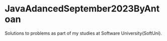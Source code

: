 # JavaAdancedSeptember2023ByAntoan
Solutions to problems as part of my studies at Software University(SoftUni).
